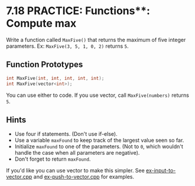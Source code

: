 # 7.18 PRACTICE: Functions**: Compute max
Write a function called `MaxFive()` that returns the maximum of
five integer parameters.
Ex: `MaxFive(3, 5, 1, 0, 2)` returns `5`.

## Function Prototypes
```cpp
int MaxFive(int, int, int, int, int);
int MaxFive(vector<int>);
```
You can use either to code.
If you use vector, call `MaxFive(numbers)` returns `5`.

## Hints
* Use four if statements. (Don't use if-else).
* Use a variable `maxFound` to keep track of the largest value seen so far.
* Initialize `maxFound` to one of the parameters.
(Not to `0`, which wouldn't handle the case when all parameters are negative).
* Don't forget to return `maxFound`.

If you'd like you can use vector to make this simpler.
See [ex-input-to-vector.cpp] and [ex-push-to-vector.cpp] for examples.

[ex-input-to-vector.cpp]: ../../10-arrays-and-vectors/10.16-optional-even-ood-values/ex-input-to-vector.cpp
[ex-push-to-vector.cpp]: ../../10-arrays-and-vectors/10.16-optional-even-ood-values/ex-push-to-vector.cpp
